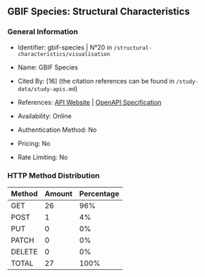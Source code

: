 ## GBIF Species: Structural Characteristics

### General Information

- Identifier: gbif-species | N°20 in `/structural-characteristics/visualisation`

- Name: GBIF Species

- Cited By: [16] (the citation references can be found in `/study-data/study-apis.md`)

- References: [API Website](https://techdocs.gbif.org/en/openapi/v1/species) | [OpenAPI Specification](https://techdocs.gbif.org/openapi/checklistbank.json)

- Availability: Online

- Authentication Method: No

- Pricing: No

- Rate Limiting: No

### HTTP Method Distribution

| Method | Amount | Percentage |
|--------|--------|------------|
| GET | 26 | 96% |
| POST | 1 | 4% |
| PUT | 0 | 0% |
| PATCH | 0 | 0% |
| DELETE | 0 | 0% |
| TOTAL | 27 | 100% |
